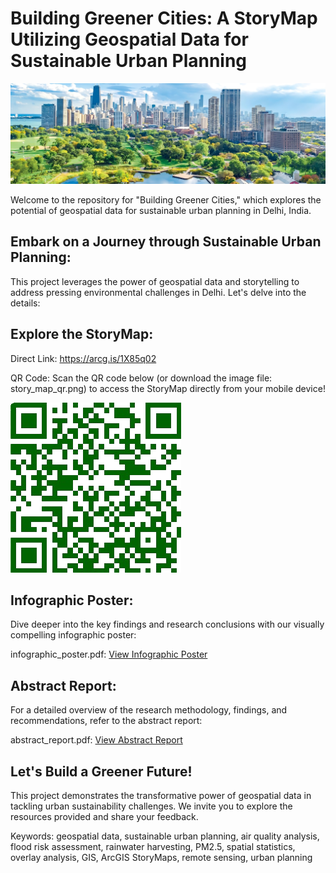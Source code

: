 # Building Greener Cities: A StoryMap Utilizing Geospatial Data for Sustainable Urban Planning

![Aspiration](aspiration.png)

Welcome to the repository for "Building Greener Cities," which explores the potential of geospatial data for sustainable urban planning in Delhi, India.

## Embark on a Journey through Sustainable Urban Planning:

This project leverages the power of geospatial data and storytelling to address pressing environmental challenges in Delhi. Let's delve into the details:

## Explore the StoryMap:

Direct Link: https://arcg.is/1X85q02

QR Code: Scan the QR code below (or download the image file: story_map_qr.png) to access the StoryMap directly from your mobile device!

![Scan QR Code to access StoryMap](story_map_qr.png)

## Infographic Poster:

Dive deeper into the key findings and research conclusions with our visually compelling infographic poster:

infographic_poster.pdf: [View Infographic Poster](Naman_infographic_Poster.pdf)

## Abstract Report:

For a detailed overview of the research methodology, findings, and recommendations, refer to the abstract report:

abstract_report.pdf: [View Abstract Report](Abstract_Report.pdf)

## Let's Build a Greener Future!

This project demonstrates the transformative power of geospatial data in tackling urban sustainability challenges. We invite you to explore the resources provided and share your feedback.

Keywords: geospatial data, sustainable urban planning, air quality analysis, flood risk assessment, rainwater harvesting, PM2.5, spatial statistics, overlay analysis, GIS, ArcGIS StoryMaps, remote sensing, urban planning
